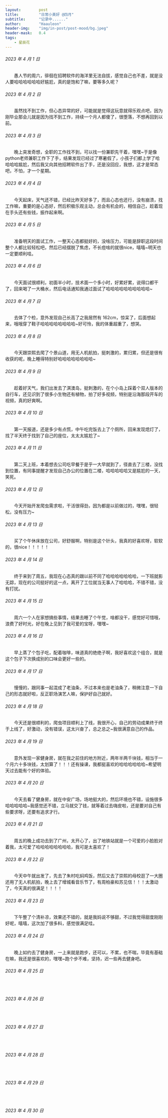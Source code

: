 ```yaml
---
layout:        post
title:         "日常小美好 @四月"
subtitle:      "记录中......"
author:        "Haauleon"
header-img:    "img/in-post/post-mood/bg.jpeg"
header-mask:   0.4
tags:
    - 星辰花
---
```


###### 2023 年 4 月 1 日
&emsp;&emsp;愚人节的周六，徘徊在招聘软件的海洋里无法自拔，感觉自己也不差，就是没人要哈哈哈哈哈哈好尴尬，真的是饱和了嘛，要等多久呢？

###### 2023 年 4 月 2 日
&emsp;&emsp;虽然找不到工作，但心态异常的好，可能就是觉得这玩意就得乐观点吧，因为刚毕业那会儿就是因为找不到工作，持续一个月人都傻了，很堕落，不想再回到以前。

###### 2023 年 4 月 3 日
&emsp;&emsp;晚上突发奇想，全职的工作找不到，可以找一份兼职先干着，嘿嘿~于是像python老师兼职工作下了手，结果发现已经过了寒暑假了，小孩子们都上学了哈哈哈哈尴尬，然后我又向其他招聘软件出了手，还是没回应，我想，这才是常态吧，不怕，才一个星期。

###### 2023 年 4 月 4 日
&emsp;&emsp;今天起床，天气还不错，已经比昨天好多了，而且心态也还行，没有崩溃，找工作嘛，重要的是心态好，然后积极乐观主动，总会有机会的，相信自己，趁着现在手头还有些钱，振作起来啊。

###### 2023 年 4 月 5 日
&emsp;&emsp;准备明天的面试工作，一整天心态都挺好的，没啥压力，可能是辞职这段时间整个人都比较轻松吧，然后已经摆脱了焦虑，不长痘啥的就很nice，嘻嘻~明天也一定要顺利哇。

###### 2023 年 4 月 6 日
&emsp;&emsp;今天面试很顺利，初面半小时，技术面一个多小时，好累好累，说得口都干了，回来喝了一大桶水，然后电话通知我通过面试了哈哈哈哈哈哈哈哈哈哈~

###### 2023 年 4 月 7 日
&emsp;&emsp;去体了个检，意外发现自己长高了之我居然有 162cm，惊呆了，后面想起来，哦哦穿了鞋子哈哈哈哈哈哈哈哈~好可怜，我的体重超重了，想哭。

###### 2023 年 4 月 8 日
&emsp;&emsp;今天跟崇熙去爬了个景山道，用无人机航拍，挺刺激的，累归累，但还是很有收获的呢，晚上睡得特别好哈哈哈哈哈哈哈哈~

###### 2023 年 4 月 9 日
&emsp;&emsp;趁着好天气，我们出发去了淇澳岛，挺刺激的，在个小岛上踩着个双人版本的自行车，还见识到了很多小生物还有植物，拍了好多视频，特别是沿海那段开车的视频，真的好爽啊。

###### 2023 年 4 月 10 日
&emsp;&emsp;第一天报道，还是多少有点慌，中午吃完饭去上了个厕所，回来发现熄灯了，找了半天终于找到了自己的座位，太太太尴尬了~

###### 2023 年 4 月 11 日
&emsp;&emsp;第二天上班，本着想去公司吃早餐于是乎一大早就到了，径直去了三楼，没找到位置，有同事提醒才发现自己办公的位置在二楼，哈哈哈哈哈又是尴尬的一天，笑死。

###### 2023 年 4 月 12 日
&emsp;&emsp;今天开始开发爬虫需求啦，干活很得劲，因为都是以前做过的，嘿嘿，很轻松，没有压力~

###### 2023 年 4 月 13 日
&emsp;&emsp;买了个午休床放在公司，好舒服啊，特别是这个针头，我真的好喜欢呀，软软的，很nice！！！！！

###### 2023 年 4 月 14 日
&emsp;&emsp;终于来到了周五，我现在心态真的跟以前不同了哈哈哈哈哈哈哈，一下班就影无踪，现在的公司挺好的这一点，离开了工位就当无事人了哈哈哈，不错不错，没有打扰。

###### 2023 年 4 月 15 日
&emsp;&emsp;周六一个人在家想搞些事情，结果去睡了个午觉，啥都没干，感觉好可惜哦，浪费了好时光，好在晚上见到了我可爱的宝呀，嘿嘿~

###### 2023 年 4 月 16 日
&emsp;&emsp;早上蒸了个包子吃，配着咖啡，味道真的绝绝子啊，我好喜欢这个组合，就是这个包子下次换成别的口味会更好一些的。

###### 2023 年 4 月 17 日
&emsp;&emsp;慢慢的，跟同事一起混成了老油条，不过本来也是老油条了，稍微注意一下自己的形态就好啦，反正职场演艺人嘛，保护好自己就好。

###### 2023 年 4 月 18 日
&emsp;&emsp;今天还是很顺利的，爬虫项目顺利上了线，我很开心，自己的劳动成果终于终于上线了，好激动，没有错误，这太兴奋了，总之总之~我很满意自己的作品。

###### 2023 年 4 月 19 日
&emsp;&emsp;意外发现一家健身房，就在我之前住的地方附近，两年半两千块钱，相当于一个月六十多块钱，太划算了！！！还有操课，我都挺喜欢的哈哈哈哈哈哈~希望明天过去能有个好的体验。

###### 2023 年 4 月 20 日
&emsp;&emsp;今天去看了健身房，就在中安广场，场地挺大的，然后环境也不错，设施很多哈哈哈哈哈~我感觉还不错，立马就交了钱，就等着过去嗨皮啦，还是要对自己有些要求呀，还要有追求才行。

###### 2023 年 4 月 21 日
&emsp;&emsp;周五的晚上成功去到了广州，太开心了，出了地铁站就是一个可爱的小脸脸对着我，太可爱了哈哈哈哈哈哈哈哈，我可是太喜欢了！

###### 2023 年 4 月 22 日
&emsp;&emsp;今天中午就出发了，先去了朱村吃焖鸡饭，然后又去了崇熙的母校逛了一大圈还用了无人机航拍，晚上去了增城看音乐节了，有周柏豪和苏见信！！！太激动了，今天真的很满足！！！！

###### 2023 年 4 月 23 日
&emsp;&emsp;下午整了个清补凉，效果还不错的，就是我妈说不够甜，不过我觉得甜度刚刚好呢，嘻嘻，这次加了很多料，感觉很满足哇。

###### 2023 年 4 月 24 日
&emsp;&emsp;晚上如约去了健身房，一上来就是跑步，还可以，不累，也不喘，毕竟有基础在嘛，我还是很喜欢的，嘿嘿~跑个步不难，坚持，迟一些再去健身吧。

###### 2023 年 4 月 25 日
&emsp;&emsp;

###### 2023 年 4 月 26 日
&emsp;&emsp;

###### 2023 年 4 月 27 日
&emsp;&emsp;

###### 2023 年 4 月 28 日
&emsp;&emsp;

###### 2023 年 4 月 29 日
&emsp;&emsp;

###### 2023 年 4 月 30 日
&emsp;&emsp;
